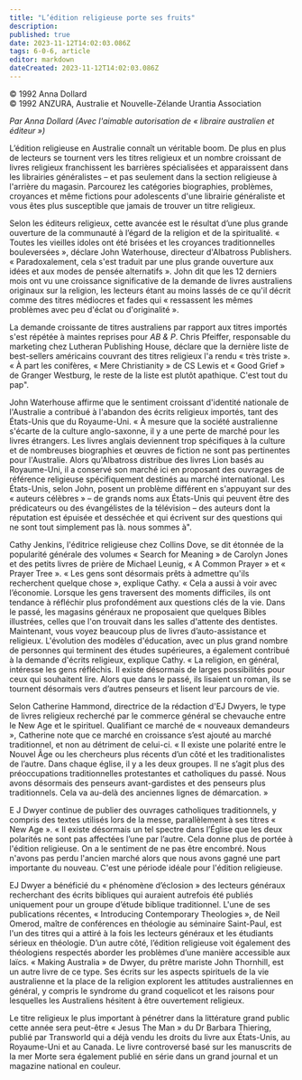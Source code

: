 ```yaml
---
title: "L’édition religieuse porte ses fruits"
description: 
published: true
date: 2023-11-12T14:02:03.086Z
tags: 6-0-6, article
editor: markdown
dateCreated: 2023-11-12T14:02:03.086Z
---
```



<p class="v-card v-sheet theme--light gray lighten-3 px-2 py-1">© 1992 Anna Dollard<br>© 1992 ANZURA, Australie et Nouvelle-Zélande Urantia Association</p>


_Par Anna Dollard_
_(Avec l'aimable autorisation de « libraire australien et éditeur »)_

L’édition religieuse en Australie connaît un véritable boom. De plus en plus de lecteurs se tournent vers les titres religieux et un nombre croissant de livres religieux franchissent les barrières spécialisées et apparaissent dans les librairies généralistes – et pas seulement dans la section religieuse à l'arrière du magasin. Parcourez les catégories biographies, problèmes, croyances et même fictions pour adolescents d'une librairie généraliste et vous êtes plus susceptible que jamais de trouver un titre religieux.

Selon les éditeurs religieux, cette avancée est le résultat d’une plus grande ouverture de la communauté à l’égard de la religion et de la spiritualité. « Toutes les vieilles idoles ont été brisées et les croyances traditionnelles bouleversées », déclare John Waterhouse, directeur d'Albatross Publishers. « Paradoxalement, cela s'est traduit par une plus grande ouverture aux idées et aux modes de pensée alternatifs ». John dit que les 12 derniers mois ont vu une croissance significative de la demande de livres australiens originaux sur la religion, les lecteurs étant au moins lassés de ce qu'il décrit comme des titres médiocres et fades qui « ressassent les mêmes problèmes avec peu d'éclat ou d'originalité ».

La demande croissante de titres australiens par rapport aux titres importés s'est répétée à maintes reprises pour _AB \& P_. Chris Pfeiffer, responsable du marketing chez Lutheran Publishing House, déclare que la dernière liste de best-sellers américains couvrant des titres religieux l'a rendu « très triste ». « À part les conifères, « Mere Christianity » de CS Lewis et « Good Grief » de Granger Westburg, le reste de la liste est plutôt apathique. C'est tout du pap".

John Waterhouse affirme que le sentiment croissant d'identité nationale de l'Australie a contribué à l'abandon des écrits religieux importés, tant des États-Unis que du Royaume-Uni. « À mesure que la société australienne s'écarte de la culture anglo-saxonne, il y a une perte de marché pour les livres étrangers. Les livres anglais deviennent trop spécifiques à la culture et de nombreuses biographies et œuvres de fiction ne sont pas pertinentes pour l'Australie. Alors qu'Albatross distribue des livres Lion basés au Royaume-Uni, il a conservé son marché ici en proposant des ouvrages de référence religieuse spécifiquement destinés au marché international. Les États-Unis, selon John, posent un problème différent en s'appuyant sur des « auteurs célèbres » – de grands noms aux États-Unis qui peuvent être des prédicateurs ou des évangélistes de la télévision – des auteurs dont la réputation est épuisée et desséchée et qui écrivent sur des questions qui ne sont tout simplement pas là. nous sommes à".

Cathy Jenkins, l'éditrice religieuse chez Collins Dove, se dit étonnée de la popularité générale des volumes « Search for Meaning » de Carolyn Jones et des petits livres de prière de Michael Leunig, « A Common Prayer » et « Prayer Tree ». « Les gens sont désormais prêts à admettre qu'ils recherchent quelque chose », explique Cathy. « Cela a aussi à voir avec l’économie. Lorsque les gens traversent des moments difficiles, ils ont tendance à réfléchir plus profondément aux questions clés de la vie. Dans le passé, les magasins généraux ne proposaient que quelques Bibles illustrées, celles que l'on trouvait dans les salles d'attente des dentistes. Maintenant, vous voyez beaucoup plus de livres d’auto-assistance et religieux. L'évolution des modèles d'éducation, avec un plus grand nombre de personnes qui terminent des études supérieures, a également contribué à la demande d'écrits religieux, explique Cathy. « La religion, en général, intéresse les gens réfléchis. Il existe désormais de larges possibilités pour ceux qui souhaitent lire. Alors que dans le passé, ils lisaient un roman, ils se tournent désormais vers d’autres penseurs et lisent leur parcours de vie.

Selon Catherine Hammond, directrice de la rédaction d'EJ Dwyers, le type de livres religieux recherché par le commerce général se chevauche entre le New Age et le spirituel. Qualifiant ce marché de « nouveaux demandeurs », Catherine note que ce marché en croissance s’est ajouté au marché traditionnel, et non au détriment de celui-ci. « Il existe une polarité entre le Nouvel Âge ou les chercheurs plus récents d’un côté et les traditionalistes de l’autre. Dans chaque église, il y a les deux groupes. Il ne s’agit plus des préoccupations traditionnelles protestantes et catholiques du passé. Nous avons désormais des penseurs avant-gardistes et des penseurs plus traditionnels. Cela va au-delà des anciennes lignes de démarcation. »

E J Dwyer continue de publier des ouvrages catholiques traditionnels, y compris des textes utilisés lors de la messe, parallèlement à ses titres « New Age ». « Il existe désormais un tel spectre dans l’Église que les deux polarités ne sont pas affectées l’une par l’autre. Cela donne plus de portée à l'édition religieuse. On a le sentiment de ne pas être encombré. Nous n'avons pas perdu l'ancien marché alors que nous avons gagné une part importante du nouveau. C'est une période idéale pour l'édition religieuse.

EJ Dwyer a bénéficié du « phénomène d’éclosion » des lecteurs généraux recherchant des écrits bibliques qui auraient autrefois été publiés uniquement pour un groupe d’étude biblique traditionnel. L'une de ses publications récentes, « Introducing Contemporary Theologies », de Neil Omerod, maître de conférences en théologie au séminaire Saint-Paul, est l'un des titres qui a attiré à la fois les lecteurs généraux et les étudiants sérieux en théologie. D’un autre côté, l’édition religieuse voit également des théologiens respectés aborder les problèmes d’une manière accessible aux laïcs. « Making Australia » de Dwyer, du prêtre mariste John Thornhill, est un autre livre de ce type. Ses écrits sur les aspects spirituels de la vie australienne et la place de la religion explorent les attitudes australiennes en général, y compris le syndrome du grand coquelicot et les raisons pour lesquelles les Australiens hésitent à être ouvertement religieux.

Le titre religieux le plus important à pénétrer dans la littérature grand public cette année sera peut-être « Jesus The Man » du Dr Barbara Thiering, publié par Transworld qui a déjà vendu les droits du livre aux États-Unis, au Royaume-Uni et au Canada. Le livre controversé basé sur les manuscrits de la mer Morte sera également publié en série dans un grand journal et un magazine national en couleur.

